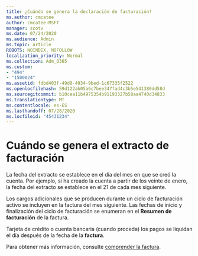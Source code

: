 ```yaml
---
title: ¿Cuándo se genera la declaración de facturación?
ms.author: cmcatee
author: cmcatee-MSFT
manager: scotv
ms.date: 07/24/2020
ms.audience: Admin
ms.topic: article
ROBOTS: NOINDEX, NOFOLLOW
localization_priority: Normal
ms.collection: Adm_O365
ms.custom:
- "494"
- "1500024"
ms.assetid: fdbd403f-49d0-4934-9bed-1c67335f2522
ms.openlocfilehash: 59d122ab05a6c7bee347fad4c3b5e541380dd58d
ms.sourcegitcommit: b10cea11b4975354b91193327b58aa4740d34833
ms.translationtype: MT
ms.contentlocale: es-ES
ms.lasthandoff: 07/28/2020
ms.locfileid: "45431234"
---
```

# <a name="when-is-the-billing-statement-generated"></a>Cuándo se genera el extracto de facturación

La fecha del extracto se establece en el día del mes en que se creó la cuenta. Por ejemplo, si ha creado la cuenta a partir de los veinte de enero, la fecha del extracto se establece en el 21 de cada mes siguiente.

Los cargos adicionales que se producen durante un ciclo de facturación activo se incluyen en la factura del mes siguiente. Las fechas de inicio y finalización del ciclo de facturación se enumeran en el **Resumen de facturación** de la factura.

Tarjeta de crédito o cuenta bancaria (cuando proceda) los pagos se liquidan el día después de la fecha de la **factura**.
  
Para obtener más información, consulte [comprender la factura](https://docs.microsoft.com/microsoft-365/commerce/billing-and-payments/understand-your-invoice2).